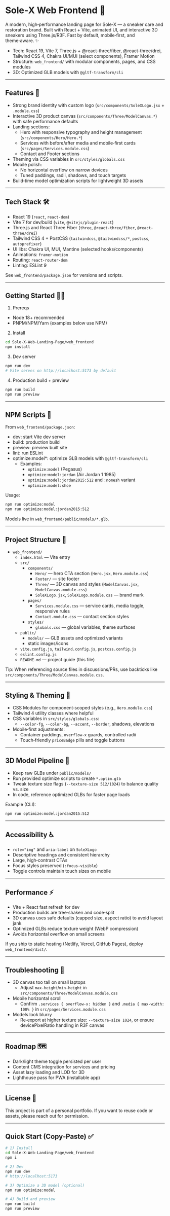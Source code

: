 # Sole‑X Web Frontend 🚀

A modern, high‑performance landing page for Sole‑X — a sneaker care and restoration brand. Built with React + Vite, animated UI, and interactive 3D sneakers using Three.js/R3F. Fast by default, mobile‑first, and theme‑aware. ✨

- Tech: React 19, Vite 7, Three.js + @react-three/fiber, @react-three/drei, Tailwind CSS 4, Chakra UI/MUI (select components), Framer Motion
- Structure: `web_frontend/` with modular components, pages, and CSS modules
- 3D: Optimized GLB models with `@gltf-transform/cli`

---

## Features 🌟

- Strong brand identity with custom logo (`src/components/SoleXLogo.jsx` + `.module.css`)
- Interactive 3D product canvas (`src/components/Three/ModelCanvas.*`) with safe performance defaults
- Landing sections:
  - Hero with responsive typography and height management (`src/components/Hero/Hero.*`)
  - Services with before/after media and mobile‑first cards (`src/pages/Services.module.css`)
  - Contact and Footer sections
- Theming via CSS variables in `src/styles/globals.css`
- Mobile polish:
  - No horizontal overflow on narrow devices
  - Tuned paddings, radii, shadows, and touch targets
- Build‑time model optimization scripts for lightweight 3D assets

---

## Tech Stack 🛠️

- React 19 (`react`, `react-dom`)
- Vite 7 for dev/build (`vite`, `@vitejs/plugin-react`)
- Three.js and React Three Fiber (`three`, `@react-three/fiber`, `@react-three/drei`)
- Tailwind CSS 4 + PostCSS (`tailwindcss`, `@tailwindcss/*`, `postcss`, `autoprefixer`)
- UI libs: Chakra UI, MUI, Mantine (selected hooks/components)
- Animations: `framer-motion`
- Routing: `react-router-dom`
- Linting: ESLint 9

See `web_frontend/package.json` for versions and scripts.

---

## Getting Started 🧑‍💻

1) Prereqs
- Node 18+ recommended
- PNPM/NPM/Yarn (examples below use NPM)

2) Install
```bash
cd Sole-X-Web-Landing-Page/web_frontend
npm install
```

3) Dev server
```bash
npm run dev
# Vite serves on http://localhost:5173 by default
```

4) Production build + preview
```bash
npm run build
npm run preview
```

---

## NPM Scripts 📜

From `web_frontend/package.json`:

- dev: start Vite dev server
- build: production build
- preview: preview built site
- lint: run ESLint
- optimize:model*: optimize GLB models with `@gltf-transform/cli`
  - Examples:
    - `optimize:model` (Pegasus)
    - `optimize:model:jordan` (Air Jordan 1 1985)
    - `optimize:model:jordan2015:512` and `:nomesh` variant
    - `optimize:model:shoe`

Usage:
```bash
npm run optimize:model
npm run optimize:model:jordan2015:512
```

Models live in `web_frontend/public/models/*.glb`.

---

## Project Structure 🧭

- `web_frontend/`
  - `index.html` — Vite entry
  - `src/`
    - `components/`
      - `Hero/` — hero CTA section (`Hero.jsx`, `Hero.module.css`)
      - `Footer/` — site footer
      - `Three/` — 3D canvas and styles (`ModelCanvas.jsx`, `ModelCanvas.module.css`)
      - `SoleXLogo.jsx`, `SoleXLogo.module.css` — brand mark
    - `pages/`
      - `Services.module.css` — service cards, media toggle, responsive rules
      - `Contact.module.css` — contact section styles
    - `styles/`
      - `globals.css` — global variables, theme surfaces
  - `public/`
    - `models/` — GLB assets and optimized variants
    - static images/icons
  - `vite.config.js`, `tailwind.config.js`, `postcss.config.js`
  - `eslint.config.js`
  - `README.md` — project guide (this file)

Tip: When referencing source files in discussions/PRs, use backticks like `src/components/Three/ModelCanvas.module.css`.

---

## Styling & Theming 🎨

- CSS Modules for component‑scoped styles (e.g., `Hero.module.css`)
- Tailwind 4 utility classes where helpful
- CSS variables in `src/styles/globals.css`:
  - `--color-fg`, `--color-bg`, `--accent`, `--border`, shadows, elevations
- Mobile‑first adjustments:
  - Container paddings, `overflow-x` guards, controlled radii
  - Touch‑friendly `priceBadge` pills and toggle buttons

---

## 3D Model Pipeline 🧩

- Keep raw GLBs under `public/models/`
- Run provided optimize scripts to create `*.optim.glb`
- Tweak texture size flags (`--texture-size 512/1024`) to balance quality vs. size
- In code, reference optimized GLBs for faster page loads

Example (CLI):
```bash
npm run optimize:model:jordan2015:512
```

---

## Accessibility ♿

- `role="img"` and `aria-label` on `SoleXLogo`
- Descriptive headings and consistent hierarchy
- Large, high‑contrast CTAs
- Focus styles preserved (`:focus-visible`)
- Toggle controls maintain touch sizes on mobile

---

## Performance ⚡

- Vite + React fast refresh for dev
- Production builds are tree‑shaken and code‑split
- 3D canvas uses safe defaults (capped size, aspect ratio) to avoid layout jank
- Optimized GLBs reduce texture weight (WebP compression)
- Avoids horizontal overflow on small screens

If you ship to static hosting (Netlify, Vercel, GitHub Pages), deploy `web_frontend/dist/`.

---

## Troubleshooting 🔧

- 3D canvas too tall on small laptops
  - Adjust `max-height`/`min-height` in `src/components/Three/ModelCanvas.module.css`
- Mobile horizontal scroll
  - Confirm `.services { overflow-x: hidden }` and `.media { max-width: 100% }` in `src/pages/Services.module.css`
- Models look blurry
  - Re‑export at higher texture size: `--texture-size 1024`, or ensure devicePixelRatio handling in R3F canvas

---

## Roadmap 🗺️

- Dark/light theme toggle persisted per user
- Content CMS integration for services and pricing
- Asset lazy loading and LOD for 3D
- Lighthouse pass for PWA (installable app)

---

## License 📄

This project is part of a personal portfolio. If you want to reuse code or assets, please reach out for permission.

---

## Quick Start (Copy‑Paste) ✅

```bash
# 1) Install
cd Sole-X-Web-Landing-Page/web_frontend
npm i

# 2) Dev
npm run dev
# http://localhost:5173

# 3) Optimize a 3D model (optional)
npm run optimize:model

# 4) Build and preview
npm run build
npm run preview
```
